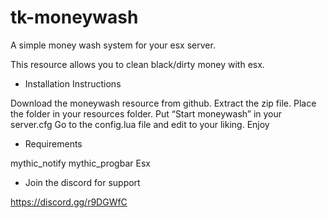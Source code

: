 # tk-moneywash
A simple money wash system for your esx server.

This resource allows you to clean black/dirty money with esx.

- Installation Instructions

Download the moneywash resource from github.
Extract the zip file.
Place the folder in your resources folder.
Put “Start moneywash” in your server.cfg
Go to the config.lua file and edit to your liking.
Enjoy

- Requirements

mythic_notify
mythic_progbar
Esx

- Join the discord for support

https://discord.gg/r9DGWfC

